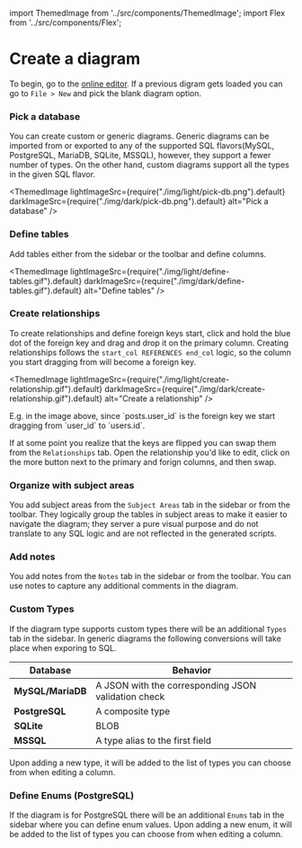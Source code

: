 import ThemedImage from '../src/components/ThemedImage';
import Flex from '../src/components/Flex';

# Create a diagram

To begin, go to the [online editor](https://www.drawdb.app/editor). If a previous digram gets loaded you can go to `File > New` and pick the blank diagram option.

<Flex>
<ThemedImage 
    lightImageSrc={require("./img/light/file-new.png").default}
    darkImageSrc={require("./img/dark/file-new.png").default}
    alt="New File"
/>
<ThemedImage 
    lightImageSrc={require("./img/light/create-blank-diagram.png").default}
    darkImageSrc={require("./img/dark/create-blank-diagram.png").default}
    alt="Create a blank diagram"
/>
</Flex>

### Pick a database

You can create custom or generic diagrams. Generic diagrams can be imported from or exported to any of the supported SQL flavors(MySQL, PostgreSQL, MariaDB, SQLite, MSSQL), however, they support a fewer number of types. On the other hand, custom diagrams support all the types in the given SQL flavor.

<ThemedImage 
    lightImageSrc={require("./img/light/pick-db.png").default}
    darkImageSrc={require("./img/dark/pick-db.png").default}
    alt="Pick a database"
/>

### Define tables

Add tables either from the sidebar or the toolbar and define columns.

<ThemedImage 
    lightImageSrc={require("./img/light/define-tables.gif").default}
    darkImageSrc={require("./img/dark/define-tables.gif").default}
    alt="Define tables"
/>

### Create relationships

To create relationships and define foreign keys start, click and hold the blue dot of the foreign key and drag and drop it on the primary column. Creating relationships follows the `start_col REFERENCES end_col` logic, so the column you start dragging from will become a foreign key.


<ThemedImage 
    lightImageSrc={require("./img/light/create-relationship.gif").default}
    darkImageSrc={require("./img/dark/create-relationship.gif").default}
    alt="Create a relationship"
/>


<Flex>
<div>
E.g. in the image above, since `posts.user_id` is the foreign key we start dragging from `user_id` to `users.id`.

If at some point you realize that the keys are flipped you can swap them from the `Relationships` tab. Open the relationship you'd like to edit, click on the more button next to the primary and forign columns, and then swap.
</div>
<ThemedImage 
    lightImageSrc={require("./img/light/swap-keys.png").default}
    darkImageSrc={require("./img/dark/swap-keys.png").default}
    alt="Swap keys"
/>
</Flex>

### Organize with subject areas

You add subject areas from the `Subject Areas` tab in the sidebar or from the toolbar. They logically group the tables in subject areas to make it easier to navigate the diagram; they server a pure visual purpose and do not translate to any SQL logic and are not reflected in the generated scripts.

### Add notes

You add notes from the `Notes` tab in the sidebar or from the toolbar. You can use notes to capture any additional comments in the diagram.

### Custom Types

If the diagram type supports custom types there will be an additional `Types` tab in the sidebar. In generic diagrams the following conversions will take place when exporing to SQL.


| **Database**        | **Behavior**                                         |
|---------------------|------------------------------------------------------|
| **MySQL/MariaDB**   | A JSON with the corresponding JSON validation check  |
| **PostgreSQL**      | A composite type                                     |
| **SQLite**          | BLOB                                                 |
| **MSSQL**           | A type alias to the first field                      |

Upon adding a new type, it will be added to the list of types you can choose from when editing a column.

### Define Enums (PostgreSQL)

If the diagram is for PostgreSQL there will be an additional `Enums` tab in the sidebar where you can define enum values. Upon adding a new enum, it will be added to the list of types you can choose from when editing a column.


